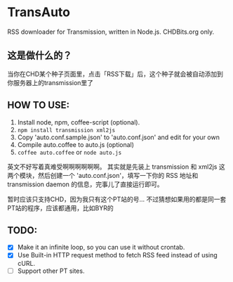 TransAuto
=========

RSS downloader for Transmission, written in Node.js.
CHDBits.org only.

## 这是做什么的？

当你在CHD某个种子页面里，点击「RSS下载」后，这个种子就会被自动添加到你服务器上的transmission里了

## HOW TO USE:

1. Install node, npm, coffee-script (optional).
2. `npm install transmission xml2js`
3. Copy 'auto.conf.sample.json' to 'auto.conf.json' and edit for your own
4. Compile auto.coffee to auto.js (optional)
5. `coffee auto.coffee` or `node auto.js`


英文不好写着真难受啊啊啊啊啊啊。
其实就是先装上 transmission 和 xml2js 这两个模块，然后创建一个 'auto.conf.json'，填写一下你的 RSS 地址和 transmission daemon 的信息，完事儿了直接运行即可。

暂时应该只支持CHD，因为我只有这个PT站的号...
不过猜想如果用的都是同一套PT站的程序，应该都通用，比如BYR的

## TODO:
- [x] Make it an infinite loop, so you can use it without crontab.
- [x] Use Built-in HTTP request method to fetch RSS feed instead of using cURL.
- [ ] Support other PT sites.
